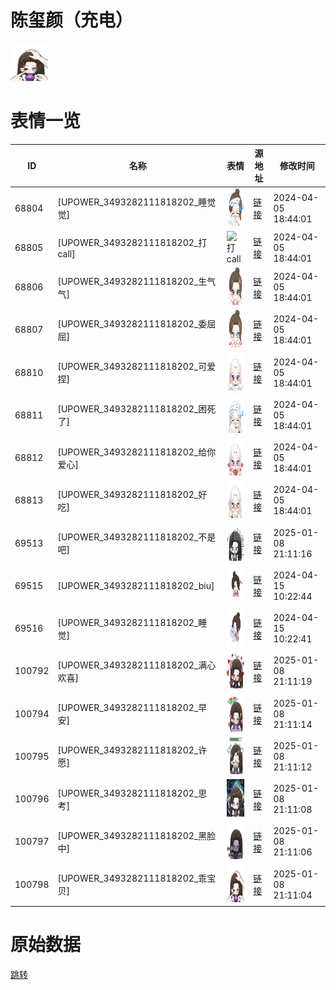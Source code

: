 # 陈玺颜（充电）

<img src="./cover.png" height="60" alt="cover" />

# 表情一览

|ID|名称|表情|源地址|修改时间|
|----|----|----|----|----|
|68804|[UPOWER_3493282111818202_睡觉觉]|<img src="./pic/068804_%5BUPOWER_3493282111818202_睡觉觉%5D.png" height="60" alt="睡觉觉"/>|[链接](https://i0.hdslb.com/bfs/garb/e80646d2b886db8b762628fd290b2f45676f3f59.png)|2024-04-05 18:44:01|
|68805|[UPOWER_3493282111818202_打call]|<img src="./pic/068805_%5BUPOWER_3493282111818202_打call%5D.png" height="60" alt="打call"/>|[链接](https://i0.hdslb.com/bfs/garb/055a3c3f992d38f38d5d8f998b37e9a7c58652ff.png)|2024-04-05 18:44:01|
|68806|[UPOWER_3493282111818202_生气气]|<img src="./pic/068806_%5BUPOWER_3493282111818202_生气气%5D.png" height="60" alt="生气气"/>|[链接](https://i0.hdslb.com/bfs/garb/be35afb5adefb4bd0f22d3553624ab9ac4b2478c.png)|2024-04-05 18:44:01|
|68807|[UPOWER_3493282111818202_委屈屈]|<img src="./pic/068807_%5BUPOWER_3493282111818202_委屈屈%5D.png" height="60" alt="委屈屈"/>|[链接](https://i0.hdslb.com/bfs/garb/ec0591b1a0cc9219414363bad33ed96ed7532dfc.png)|2024-04-05 18:44:01|
|68810|[UPOWER_3493282111818202_可爱捏]|<img src="./pic/068810_%5BUPOWER_3493282111818202_可爱捏%5D.png" height="60" alt="可爱捏"/>|[链接](https://i0.hdslb.com/bfs/garb/982fb81e3b58c25aee6e591ff688eb5b4752afc8.png)|2024-04-05 18:44:01|
|68811|[UPOWER_3493282111818202_困死了]|<img src="./pic/068811_%5BUPOWER_3493282111818202_困死了%5D.png" height="60" alt="困死了"/>|[链接](https://i0.hdslb.com/bfs/garb/3502f27209c376850ffee49987739a5e604e8309.png)|2024-04-05 18:44:01|
|68812|[UPOWER_3493282111818202_给你爱心]|<img src="./pic/068812_%5BUPOWER_3493282111818202_给你爱心%5D.png" height="60" alt="给你爱心"/>|[链接](https://i0.hdslb.com/bfs/garb/457084c3c417ba15b6e32afba8196f430f5eb585.png)|2024-04-05 18:44:01|
|68813|[UPOWER_3493282111818202_好吃]|<img src="./pic/068813_%5BUPOWER_3493282111818202_好吃%5D.png" height="60" alt="好吃"/>|[链接](https://i0.hdslb.com/bfs/garb/43d588e4bc53edc2297bcbd3d7f92e53b52febee.png)|2024-04-05 18:44:01|
|69513|[UPOWER_3493282111818202_不是吧]|<img src="./pic/069513_%5BUPOWER_3493282111818202_不是吧%5D.png" height="60" alt="不是吧"/>|[链接](https://i0.hdslb.com/bfs/garb/222ebfc19c94fd64af9c5c11687e1caa7091f2dc.png)|2025-01-08 21:11:16|
|69515|[UPOWER_3493282111818202_biu]|<img src="./pic/069515_%5BUPOWER_3493282111818202_biu%5D.png" height="60" alt="biu"/>|[链接](https://i0.hdslb.com/bfs/garb/e5d72ca8cde48eb1e62189b54cfac07f80225df7.png)|2024-04-15 10:22:44|
|69516|[UPOWER_3493282111818202_睡觉]|<img src="./pic/069516_%5BUPOWER_3493282111818202_睡觉%5D.png" height="60" alt="睡觉"/>|[链接](https://i0.hdslb.com/bfs/garb/6dd05c42fa28a0587b265088114209e86f6f226d.png)|2024-04-15 10:22:41|
|100792|[UPOWER_3493282111818202_满心欢喜]|<img src="./pic/100792_%5BUPOWER_3493282111818202_满心欢喜%5D.png" height="60" alt="满心欢喜"/>|[链接](https://i0.hdslb.com/bfs/garb/cdeb34368161f5727ecd92ce634e97118b7786ad.png)|2025-01-08 21:11:19|
|100794|[UPOWER_3493282111818202_早安]|<img src="./pic/100794_%5BUPOWER_3493282111818202_早安%5D.png" height="60" alt="早安"/>|[链接](https://i0.hdslb.com/bfs/garb/750dbef212f8d1d636877364ed3a473ebfd7713d.png)|2025-01-08 21:11:14|
|100795|[UPOWER_3493282111818202_许愿]|<img src="./pic/100795_%5BUPOWER_3493282111818202_许愿%5D.png" height="60" alt="许愿"/>|[链接](https://i0.hdslb.com/bfs/garb/565efd6318cb2da9d1c51d2eb260f149cfc2ad71.png)|2025-01-08 21:11:12|
|100796|[UPOWER_3493282111818202_思考]|<img src="./pic/100796_%5BUPOWER_3493282111818202_思考%5D.png" height="60" alt="思考"/>|[链接](https://i0.hdslb.com/bfs/garb/f529f2eb945714a788c115271d97736c284ca1c8.png)|2025-01-08 21:11:08|
|100797|[UPOWER_3493282111818202_黑脸中]|<img src="./pic/100797_%5BUPOWER_3493282111818202_黑脸中%5D.png" height="60" alt="黑脸中"/>|[链接](https://i0.hdslb.com/bfs/garb/af74c994a129cb5ee44f233c015ab67a1370c006.png)|2025-01-08 21:11:06|
|100798|[UPOWER_3493282111818202_乖宝贝]|<img src="./pic/100798_%5BUPOWER_3493282111818202_乖宝贝%5D.png" height="60" alt="乖宝贝"/>|[链接](https://i0.hdslb.com/bfs/garb/fbe5ec74b7b3f3b331b9d38cda961624f5d5a69d.png)|2025-01-08 21:11:04|

# 原始数据

[跳转](./raw.json)

